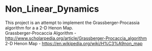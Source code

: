 # Non_Linear_Dynamics
 This project is an attempt to implement the Grassberger-Procassia algorithm for a a 2-D Henon Map. <br />
 Grassberger-Procaccia Algorithm - http://www.scholarpedia.org/article/Grassberger-Procaccia_algorithm <br />
 2-D Henon Map - https://en.wikipedia.org/wiki/H%C3%A9non_map
